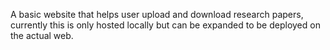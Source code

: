 A basic website that helps user upload and download research papers, currently this is only hosted locally but can be expanded to be deployed on the actual web.
